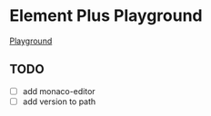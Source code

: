 # Element Plus Playground

[Playground](https://play.element-plus.org/)

## TODO

- [ ] add monaco-editor
- [ ] add version to path
